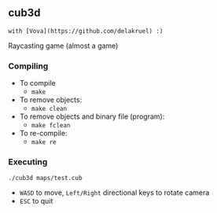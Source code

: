 ## cub3d

``with [Vova](https://github.com/delakruel) :)``

Raycasting game (almost a game)

### Compiling

* To compile
	- `make`
* To remove objects:
	- `make clean`
* To remove objects and binary file (program):
	- `make fclean`
* To re-compile:
	- `make re`

### Executing

`./cub3d maps/test.cub`

* ``WASD`` to move, ``Left/Right`` directional keys to rotate camera
* ``ESC`` to quit
